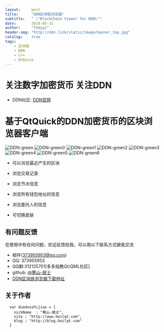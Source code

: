```yaml
---
layout:     post
title:      "DDN区块链浏览器"
subtitle:   " \"BlockChain Viewer for DDN\""
date:       2018-05-31
author:     "Tobyyi"
header-img: "http://ddn.link/static/image/banner_top.jpg"
catalog:    true
tags:
    - 区块链
    - DDN
    - C++
    - QtQuick
---
```

# 关注数字加密货币 关注DDN
* DDN社区: [DDN官网](http://ddn.link/)

# 基于QtQuick的DDN加密货币的区块浏览器客户端
![DDN-green](http://qtddui.b0.upaiyun.com/gitdir/green.png)
![DDN-green0](http://qtddui.b0.upaiyun.com/gitdir/green2.png)
![DDN-green1](http://qtddui.b0.upaiyun.com/gitdir/green3.png)
![DDN-green2](http://qtddui.b0.upaiyun.com/gitdir/light.png)
![DDN-green3](http://qtddui.b0.upaiyun.com/gitdir/light2.png)
![DDN-green4](http://qtddui.b0.upaiyun.com/gitdir/light3.png)
![DDN-green5](http://qtddui.b0.upaiyun.com/gitdir/dark.png)
![DDN-green6](http://qtddui.b0.upaiyun.com/gitdir/blue.png)


* 可以浏览最近产生的区块

* 浏览交易记录

* 浏览节点信息

* 浏览所有钱包地址的信息

* 浏览委托人的信息

* 可切换皮肤

## 有问题反馈

在使用中有任何问题，欢迎反馈给我，可以用以下联系方式跟我交流

* 邮件(373955953@qq.com)
* QQ: 373955953
* QQ群:312125701[多多指教Qt/QML社区]
* github: [@寒山-居士](https://github.com/toby20130333)
* [DDN区块链浏览器下载地址](http://qtddui.b0.upaiyun.com/qtddui/gitdir/DDN-Client-0.0.0.1.zip)

## 关于作者

```
  var duoduozhijiao = {
    nickName  : "寒山-居士",
    site : "http://www.heilqt.com",
    blog : "http://blog.heilqt.com"
  }

```


	